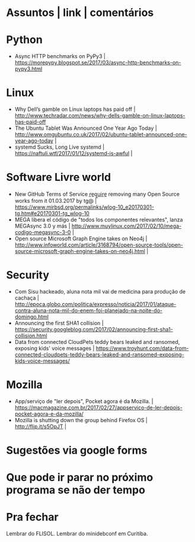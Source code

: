 Assuntos | link | comentários
=============================

Python
======
* Async HTTP benchmarks on PyPy3 | https://morepypy.blogspot.se/2017/03/async-http-benchmarks-on-pypy3.html

Linux
=====
* Why Dell’s gamble on Linux laptops has paid off | http://www.techradar.com/news/why-dells-gamble-on-linux-laptops-has-paid-off
* The Ubuntu Tablet Was Announced One Year Ago Today | http://www.omgubuntu.co.uk/2017/02/ubuntu-tablet-announced-one-year-ago-today |
* systemd Sucks, Long Live systemd | https://naftuli.wtf/2017/01/12/systemd-is-awful |

Software Livre world
====================
* New GitHub Terms of Service r̲e̲q̲u̲i̲r̲e̲ removing many Open Source works from it 01.03.2017 by tg@ | https://www.mirbsd.org/permalinks/wlog-10_e20170301-tg.htm#e20170301-tg_wlog-10
* MEGA libera el código de "todos los componentes relevantes", lanza MEGAsync 3.0 y más | http://www.muylinux.com/2017/02/10/mega-codigo-megasync-3-0 |
* Open source Microsoft Graph Engine takes on Neo4j | http://www.infoworld.com/article/3168794/open-source-tools/open-source-microsoft-graph-engine-takes-on-neo4j.html |


Security
========
* Com Sisu hackeado, aluna nota mil vai de medicina para produção de cachaça | http://epoca.globo.com/politica/expresso/noticia/2017/01/ataque-contra-aluna-nota-mil-do-enem-foi-planejado-na-noite-do-domingo.html
* Announcing the first SHA1 collision | https://security.googleblog.com/2017/02/announcing-first-sha1-collision.html
* Data from connected CloudPets teddy bears leaked and ransomed, exposing kids' voice messages | https://www.troyhunt.com/data-from-connected-cloudpets-teddy-bears-leaked-and-ransomed-exposing-kids-voice-messages/

Mozilla
=======
* App/serviço de "ler depois", Pocket agora é da Mozilla. | https://macmagazine.com.br/2017/02/27/appservico-de-ler-depois-pocket-agora-e-da-mozilla/
* Mozilla is shutting down the group behind Firefox OS | http://flip.it/s5OpJT |

Sugestões via google forms
==========================

Que pode ir parar no próximo programa se não der tempo
=======================================================

Pra fechar
==========
Lembrar do FLISOL.
Lembrar do minidebconf em Curitiba. 


